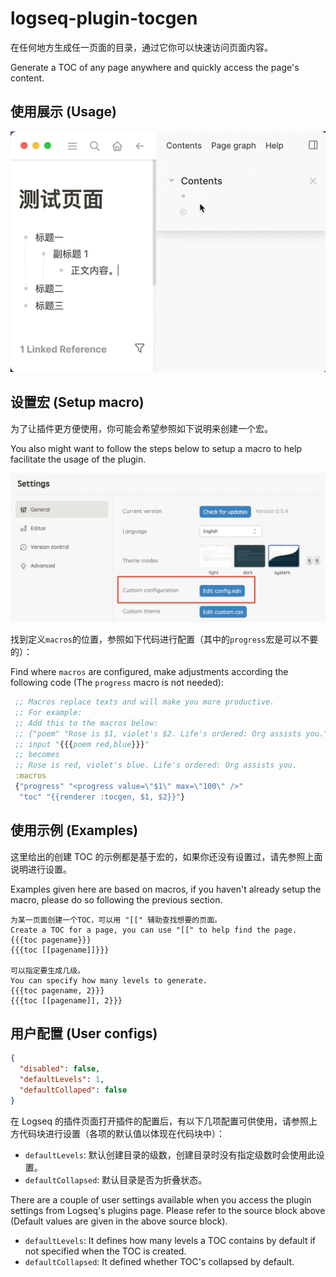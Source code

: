 # logseq-plugin-tocgen

在任何地方生成任一页面的目录，通过它你可以快速访问页面内容。

Generate a TOC of any page anywhere and quickly access the page's content.

## 使用展示 (Usage)

![demo](./demo.gif)

## 设置宏 (Setup macro)

为了让插件更方便使用，你可能会希望参照如下说明来创建一个宏。

You also might want to follow the steps below to setup a macro to help facilitate the usage of the plugin.

![open config.edn](./open_config_edn.jpg)

找到定义`macros`的位置，参照如下代码进行配置（其中的`progress`宏是可以不要的）：

Find where `macros` are configured, make adjustments according the following code (The `progress` macro is not needed):

```clojure
 ;; Macros replace texts and will make you more productive.
 ;; For example:
 ;; Add this to the macros below:
 ;; {"poem" "Rose is $1, violet's $2. Life's ordered: Org assists you."}
 ;; input "{{{poem red,blue}}}"
 ;; becomes
 ;; Rose is red, violet's blue. Life's ordered: Org assists you.
 :macros
 {"progress" "<progress value=\"$1\" max=\"100\" />"
  "toc" "{{renderer :tocgen, $1, $2}}"}
```

## 使用示例 (Examples)

这里给出的创建 TOC 的示例都是基于宏的，如果你还没有设置过，请先参照上面说明进行设置。

Examples given here are based on macros, if you haven't already setup the macro, please do so following the previous section.

```
为某一页面创建一个TOC，可以用 "[[" 辅助查找想要的页面。
Create a TOC for a page, you can use "[[" to help find the page.
{{{toc pagename}}}
{{{toc [[pagename]]}}}

可以指定要生成几级。
You can specify how many levels to generate.
{{{toc pagename, 2}}}
{{{toc [[pagename]], 2}}}
```

## 用户配置 (User configs)

```json
{
  "disabled": false,
  "defaultLevels": 1,
  "defaultCollaped": false
}
```

在 Logseq 的插件页面打开插件的配置后，有以下几项配置可供使用，请参照上方代码块进行设置（各项的默认值以体现在代码块中）：

- `defaultLevels`: 默认创建目录的级数，创建目录时没有指定级数时会使用此设置。
- `defaultCollapsed`: 默认目录是否为折叠状态。

There are a couple of user settings available when you access the plugin settings from Logseq's plugins page. Please refer to the source block above (Default values are given in the above source block).

- `defaultLevels`: It defines how many levels a TOC contains by default if not specified when the TOC is created.
- `defaultCollapsed`: It defined whether TOC's collapsed by default.
